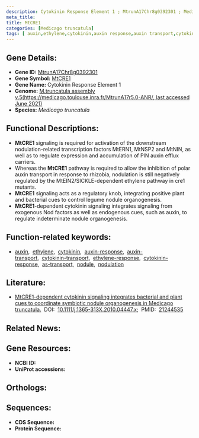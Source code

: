 ```yaml
---
description: Cytokinin Response Element 1 ; MtrunA17Chr8g0392301 ; Medicago truncatula
meta_title:
title: MtCRE1
categories: [Medicago truncatula]
tags: [ auxin,ethylene,cytokinin,auxin response,auxin transport,cytokinin transport,ethylene response,cytokinin response,as transport,nodule,nodulation ]
---
```


## Gene Details:
- **Gene ID:** [MtrunA17Chr8g0392301]()
- **Gene Symbol:** <u>MtCRE1</u>
- **Gene Name:** Cytokinin Response Element 1
- **Genome:** [M.truncatula assembly v.5(https://medicago.toulouse.inra.fr/MtrunA17r5.0-ANR/, last accessed June 2021)]()
- **Species:** *Medicago truncatula*

## Functional Descriptions:
   - **MtCRE1** signaling is required for activation of the downstream nodulation-related transcription factors MtERN1, MtNSP2 and MtNIN, as well as to regulate expression and accumulation of PIN auxin efflux carriers.
   - Whereas the **MtCRE1** pathway is required to allow the inhibition of polar auxin transport in response to rhizobia, nodulation is still negatively regulated by the MtEIN2/SICKLE-dependent ethylene pathway in cre1 mutants.
   - **MtCRE1** signaling acts as a regulatory knob, integrating positive plant and bacterial cues to control legume nodule organogenesis.
   - **MtCRE1**-dependent cytokinin signaling integrates signaling from exogenous Nod factors as well as endogenous cues, such as auxin, to regulate indeterminate nodule organogenesis.

## Function-related keywords:
   - [auxin](/tags/auxin/),&nbsp;&nbsp;[ethylene](/tags/ethylene/),&nbsp;&nbsp;[cytokinin](/tags/cytokinin/),&nbsp;&nbsp;[auxin-response](/tags/auxin-response/),&nbsp;&nbsp;[auxin-transport](/tags/auxin-transport/),&nbsp;&nbsp;[cytokinin-transport](/tags/cytokinin-transport/),&nbsp;&nbsp;[ethylene-response](/tags/ethylene-response/),&nbsp;&nbsp;[cytokinin-response](/tags/cytokinin-response/),&nbsp;&nbsp;[as-transport](/tags/as-transport/),&nbsp;&nbsp;[nodule](/tags/nodule/),&nbsp;&nbsp;[nodulation](/tags/nodulation/)

## Literature:
   - [MtCRE1-dependent cytokinin signaling integrates bacterial and plant cues to coordinate symbiotic nodule organogenesis in Medicago truncatula.](https://doi.org/10.1111/j.1365-313X.2010.04447.x)&nbsp;&nbsp;DOI:&nbsp;&nbsp;[10.1111/j.1365-313X.2010.04447.x](https://doi.org/10.1111/j.1365-313X.2010.04447.x);&nbsp;&nbsp;PMID:&nbsp;&nbsp;[21244535](https://pubmed.ncbi.nlm.nih.gov/21244535/)

## Related News:

## Gene Resources:
- **NCBI ID:**  [](https://www.ncbi.nlm.nih.gov/gene/?term=)
- **UniProt accessions:**  [](https://www.uniprot.org/uniprotkb//entry)

## Orthologs:

## Sequences:
- **CDS Sequence:**
- **Protein Sequence:**
